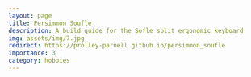 ```yaml
---
layout: page
title: Persimmon Soufle
description: A build guide for the Sofle split ergonomic keyboard
img: assets/img/7.jpg
redirect: https://prolley-parnell.github.io/persimmon_soufle
importance: 3
category: hobbies
---
```

